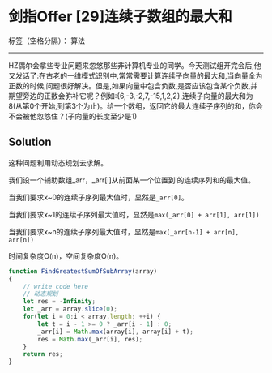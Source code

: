 ﻿# 剑指Offer [29]连续子数组的最大和

标签（空格分隔）： 算法

---

HZ偶尔会拿些专业问题来忽悠那些非计算机专业的同学。今天测试组开完会后,他又发话了:在古老的一维模式识别中,常常需要计算连续子向量的最大和,当向量全为正数的时候,问题很好解决。但是,如果向量中包含负数,是否应该包含某个负数,并期望旁边的正数会弥补它呢？例如:{6,-3,-2,7,-15,1,2,2},连续子向量的最大和为8(从第0个开始,到第3个为止)。给一个数组，返回它的最大连续子序列的和，你会不会被他忽悠住？(子向量的长度至少是1)

## Solution
这种问题利用动态规划去求解。

我们设一个辅助数组_arr，_arr[i]从前面某一个位置到i的连续序列和的最大值。

当我们要求x~0的连续子序列最大值时，显然是`_arr[0]`。

当我们要求x~1的连续子序列最大值时，显然是`max(_arr[0] + arr[1], arr[1])`

当我们要求x~n的连续子序列最大值时，显然是`max(_arr[n-1] + arr[n], arr[n])`

时间复杂度O(n)，空间复杂度O(n)。

```javascript
function FindGreatestSumOfSubArray(array)
{
    // write code here
    // 动态规划
    let res = -Infinity;
    let _arr = array.slice(0);
    for(let i = 0;i < array.length; ++i) {
        let t = i - 1 >= 0 ? _arr[i - 1] : 0;
        _arr[i] = Math.max(array[i], array[i] + t);
        res = Math.max(_arr[i], res);
    }
    return res;
}
```